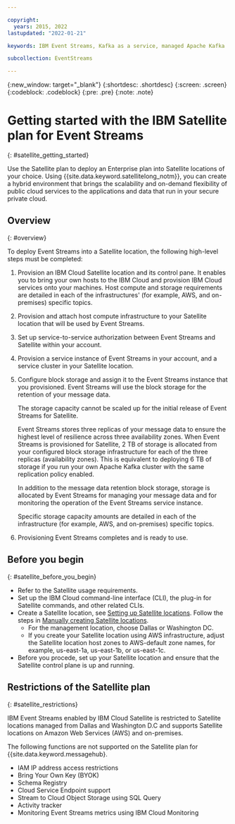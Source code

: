 ```yaml
---

copyright:
  years: 2015, 2022
lastupdated: "2022-01-21"

keywords: IBM Event Streams, Kafka as a service, managed Apache Kafka

subcollection: EventStreams

---
```


{:new_window: target="_blank"}
{:shortdesc: .shortdesc}
{:screen: .screen}
{:codeblock: .codeblock}
{:pre: .pre}
{:note: .note}

# Getting started with the IBM Satellite plan for Event Streams
{: #satellite_getting_started}

Use the Satellite plan to deploy an Enterprise plan into Satellite locations of your choice. Using {{site.data.keyword.satellitelong_notm}}, you can create a hybrid environment that brings the scalability and on-demand flexibility of public cloud services to the applications and data that run in your secure private cloud.

## Overview
{: #overview}

To deploy Event Streams into a Satellite location, the following high-level steps must be completed:

1. Provision an IBM Cloud Satellite location and its control pane. It enables you to bring your own hosts to the IBM Cloud and provision IBM Cloud services onto your machines. Host compute and storage requirements are detailed in each of the infrastructures' (for example, AWS, and on-premises) specific topics.

2. Provision and attach host compute infrastructure to your Satellite location that will be used by Event Streams.

3. Set up service-to-service authorization between Event Streams and Satellite within your account.

4. Provision a service instance of Event Streams in your account, and a service cluster in your Satellite location.

5. Configure block storage and assign it to the Event Streams instance that you provisioned. Event Streams will use the block storage for the retention of your message data.

    The storage capacity cannot be scaled up for the initial release of Event Streams for Satellite.

    Event Streams stores three replicas of your message data to ensure the highest level of resilience across three availability zones. When Event Streams is provisioned for Satellite, 2 TB of storage is allocated from your configured block storage infrastructure for each of the three replicas (availability zones). This is equivalent to deploying 6 TB of storage if you run your own Apache Kafka cluster with the same replication policy enabled.

    In addition to the message data retention block storage, storage is allocated by Event Streams for managing your message data and for monitoring the operation of the Event Streams service instance.

    Specific storage capacity amounts are detailed in each of the infrastructure (for example, AWS, and on-premises) specific topics.

6. Provisioning Event Streams completes and is ready to use.

## Before you begin
{: #satellite_before_you_begin}

- Refer to the Satellite usage requirements.
- Set up the IBM Cloud command-line interface (CLI), the plug-in for Satellite commands, and other related CLIs.
- Create a Satellite location, see [Setting up Satellite locations](). Follow the steps in [Manually creating Satellite locations]().
  - For the management location, choose Dallas or Washington DC.
  - If you create your Satellite location using AWS infrastructure, adjust the Satellite location host zones to AWS-default zone names, for example, us-east-1a, us-east-1b, or us-east-1c.
- Before you procede, set up your Satellite location and ensure that the Satellite control plane is up and running.

## Restrictions of the Satellite plan
{: #satellite_restrictions}

IBM Event Streams enabled by IBM Cloud Satellite is restricted to Satellite locations managed from Dallas and Washington D.C 
and supports Satellite locations on Amazon Web Services (AWS) and on-premises.

The following functions are not supported on the Satellite plan for {{site.data.keyword.messagehub}.

- IAM IP address access restrictions
- Bring Your Own Key (BYOK)
- Schema Registry
- Cloud Service Endpoint support
- Stream to Cloud Object Storage using SQL Query
- Activity tracker
- Monitoring Event Streams metrics using IBM Cloud Monitoring
